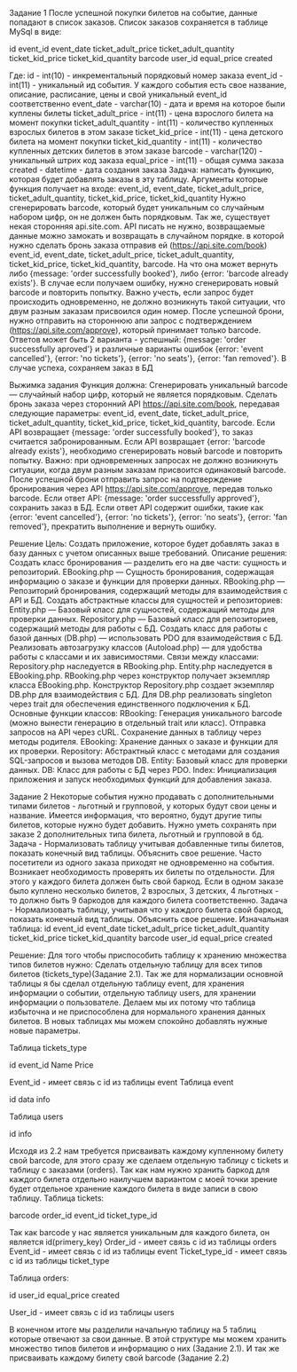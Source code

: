 Задание 1 
После успешной покупки билетов на событие, данные попадают в список заказов. Список заказов сохраняется в таблице MySql в виде:

id
event_id
event_date
ticket_adult_price
ticket_adult_quantity
ticket_kid_price
ticket_kid_quantity
barcode
user_id
equal_price
created

Где:
id - int(10) - инкрементальный порядковый номер заказа
event_id - int(11) - уникальный ид события. У каждого события есть свое название, описание, расписание, цены и свой уникальный event_id соответственно
event_date - varchar(10) - дата и время на которое были куплены билеты
ticket_adult_price - int(11) - цена взрослого билета на момент покупки
ticket_adult_quantity - int(11) - количество купленных взрослых билетов в этом заказе
ticket_kid_price - int(11) - цена детского билета на момент покупки
ticket_kid_quantity - int(11) - количество купленных детских билетов в этом заказе
barcode - varchar(120) - уникальный штрих код заказа
equal_price - int(11) - общая сумма заказа
created - datetime - дата создания заказа
Задача: написать функцию, которая будет добавлять заказы в эту таблицу.
Аргументы которые функция получает на входе: event_id, event_date, ticket_adult_price, ticket_adult_quantity, ticket_kid_price, ticket_kid_quantity
Нужно сгенерировать barcode, который будет уникальным со случайным набором цифр, он не должен быть порядковым.
Так же, существует некая сторонняя api.site.com. API писать не нужно, возвращаемые данные можно замокать и возвращать в случайном порядке. в которой нужно сделать бронь заказа отправив ей (https://api.site.com/book) event_id, event_date, ticket_adult_price, ticket_adult_quantity, ticket_kid_price, ticket_kid_quantity, barcode. На что она может вернуть либо {message: 'order successfully booked'}, либо {error: 'barcode already exists'}. В случае если получаем ошибку, нужно сгенерировать новый barcode и повторить попытку. Важно учесть, если запрос будет происходить одновременно, не должно возникнуть такой ситуации, что двум разным заказам присвоился один номер.
После успешной брони, нужно отправить на стороннюю апи запрос с подтверждением (https://api.site.com/approve), который принимает только barcode. Ответов может быть 2 варианта - успешный: {message: 'order successfully aproved'} и различные варианты ошибок {error: 'event cancelled'}, {error: 'no tickets'}, {error: 'no seats'}, {error: 'fan removed'}. В случае успеха, сохраняем заказ в БД

Выжимка задания
	Функция должна:
Сгенерировать уникальный barcode — случайный набор цифр, который не является порядковым.
Сделать бронь заказа через сторонний API https://api.site.com/book, передавая следующие параметры: event_id, event_date, ticket_adult_price, ticket_adult_quantity, ticket_kid_price, ticket_kid_quantity, barcode.
Если API возвращает {message: 'order successfully booked'}, то заказ считается забронированным.
Если API возвращает {error: 'barcode already exists'}, необходимо сгенерировать новый barcode и повторить попытку. Важно: при одновременных запросах не должно возникнуть ситуации, когда двум разным заказам присвоится одинаковый barcode.
После успешной брони отправить запрос на подтверждение бронирования через API https://api.site.com/approve, передав только barcode.
Если ответ API: {message: 'order successfully approved'}, сохранить заказ в БД.
Если ответ API содержит ошибки, такие как {error: 'event cancelled'}, {error: 'no tickets'}, {error: 'no seats'}, {error: 'fan removed'}, прекратить выполнение и вернуть ошибку.

Решение
Цель: Создать приложение, которое будет добавлять заказ в базу данных с учетом описанных выше требований.
Описание решения:
Создать класс бронирования — разделить его на две части: сущность и репозиторий.
EBooking.php — Сущность бронирования, содержащая информацию о заказе и функции для проверки данных.
RBooking.php — Репозиторий бронирования, содержащий методы для взаимодействия с API и БД.
Создать абстрактные классы для сущностей и репозиториев:
Entity.php — Базовый класс для сущностей, содержащий методы для проверки данных.
Repository.php — Базовый класс для репозиториев, содержащий методы для работы с БД.
Создать класс для работы с базой данных (DB.php) — использовать PDO для взаимодействия с БД.
Реализовать автозагрузку классов (Autoload.php) — для удобства работы с классами и их зависимостями.
Связи между классами:
Repository.php наследуется в RBooking.php.
Entity.php наследуется в EBooking.php.
RBooking.php через конструктор получает экземпляр класса EBooking.php.
Конструктор Repository.php создает экземпляр DB.php для взаимодействия с БД.
Для DB.php реализовать singleton через trait для обеспечения единственного подключения к БД.
Основные функции классов:
RBooking:
Генерация уникального barcode (можно вынести генерацию в отдельный trait или класс).
Отправка запросов на API через cURL.
Сохранение данных в таблицу через методы родителя.
EBooking:
Хранение данных о заказе и функции для их проверки.
Repository:
Абстрактный класс с методами для создания SQL-запросов и вызова методов DB.
Entity:
Базовый класс для проверки данных.
DB:
Класс для работы с БД через PDO.
Index:
Инициализация приложения и запуск необходимых функций для добавления заказа.

Задание 2
Некоторые события нужно продавать с дополнительными типами билетов - льготный и групповой, у которых будут свои цены и название. Имеется информация, что вероятно, будут другие типы билетов, которые нужно будет добавить. Нужно уметь сохранять при заказе 2 дополнительных типа билета, льготный и групповой в бд. Задача - Нормализовать таблицу учитывая добавленные типы билетов, показать конечный вид таблицы. Объяснить свое решение.
Часто посетители из одного заказа приходят не одновременно на события. Возникает необходимость проверять их билеты по отдельности. Для этого у каждого билета должен быть свой баркод. Если в одном заказе было куплено несколько билетов, 2 взрослых, 3 детских, 4 льготных - то должно быть 9 баркодов для каждого билета соответственно. Задача - Нормализовать таблицу, учитывая что у каждого билета свой баркод, показать конечный вид таблицы. Объяснить свое решение.
Изначальная таблица:
id
event_id
event_date
ticket_adult_price
ticket_adult_quantity
ticket_kid_price
ticket_kid_quantity
barcode
user_id
equal_price
created



Решение:
Для того чтобы приспособить таблицу к хранению множества типов билетов нужно:
Сделать отдельную таблицу для всех типов билетов (tickets_type)(Задание 2.1). Так же для нормализации основной таблицы я бы сделал отдельную таблицу event, для хранения информации о событии, отдельную таблицу users, для хранении информации о пользователе. Делаем мы их потому что таблица избыточна и не приспособлена для нормального хранения данных билетов. В новых таблицах мы можем спокойно добавлять нужные новые параметры.

Таблица tickets_type

id
event_id
Name
Price


Event_id - имеет связь с id из таблицы event
Таблица event

id
data
info


Таблица users

id
info


Исходя из 2.2 нам требуется присваивать каждому купленному билету свой barcode, для этого сразу же сделаем отдельную таблицу с tickets и таблицу с заказами  (orders). Так как нам нужно хранить баркод для каждого билета отдельно наилучшем вариантом с моей точки зрение будет отдельное хранение каждого билета в виде записи в свою таблицу.
Таблица tickets:

barcode
order_id
event_id
ticket_type_id

Так как barcode у нас является уникальным для каждого билета, он является id(primery_key)
Order_id - имеет связь с id из таблицы orders
Event_id - имеет связь с id из таблицы event
Ticket_type_id - имеет связь с id из таблицы ticket_type

Таблица orders:

id
user_id
equal_price
created

User_id - имеет связь с id из таблицы users

В конечном итоге мы разделили начальную таблицу на 5 таблиц которые отвечают за свои данные. В этой структуре мы можем хранить множество типов билетов и информацию о них (Задание 2.1). И так же присваивать каждому билету свой barcode (Задание 2.2)
